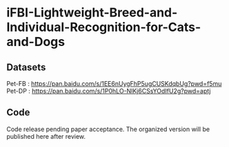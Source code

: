 # iFBI-Lightweight-Breed-and-Individual-Recognition-for-Cats-and-Dogs

## Datasets

Pet-FB : https://pan.baidu.com/s/1EE6nUygFhP5ugCUSKdqbUg?pwd=f5mu
Pet-DP : https://pan.baidu.com/s/1P0hLO-NlKj6CSsYOdIfU2g?pwd=aptj

## Code

Code release pending paper acceptance. The organized version will be published here after review.
